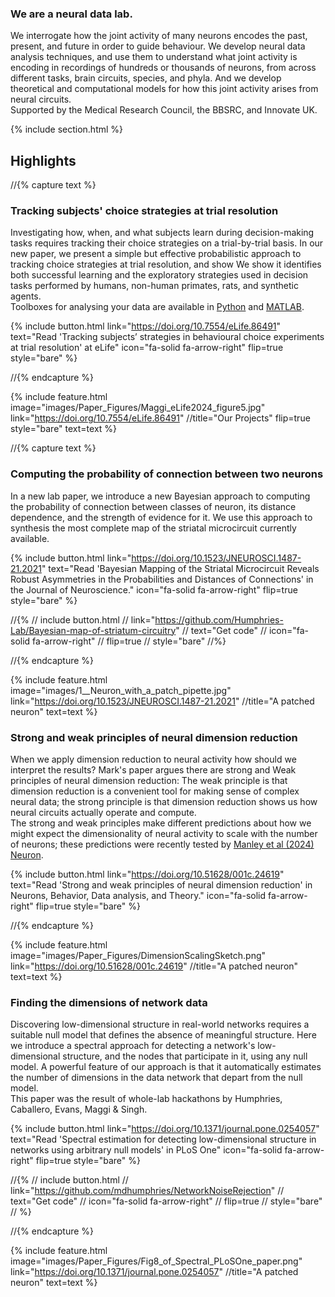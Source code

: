 ---
---

### We are a neural data lab.

We interrogate how the joint activity of many neurons encodes the past, present, and future in order to guide behaviour.  We develop neural data analysis techniques, and use them to understand what joint activity is encoding in recordings of hundreds or thousands of neurons, from across different tasks, brain circuits, species, and phyla. And we develop theoretical and computational models for how this joint activity arises from neural circuits.
​<br>
Supported by the Medical Research Council, the BBSRC, and Innovate UK.

{% include section.html %}

## Highlights

//{% capture text %}

### Tracking subjects' choice strategies at trial resolution
Investigating how, when, and what subjects learn during decision-making tasks requires tracking their choice strategies on a trial-by-trial basis. In our new paper, we present a simple but effective probabilistic approach to tracking choice strategies at trial resolution, and show We show it identifies both successful learning and the exploratory strategies used in decision tasks performed by humans, non-human primates, rats, and synthetic agents. 
<br>
Toolboxes for analysing your data are available in [Python](https://github.com/Humphries-Lab/Bayesian_Strategy_Analysis_Python) and [MATLAB](https://github.com/Humphries-Lab/Bayesian_Strategy_Analysis_MATLAB).

{%
  include button.html
  link="https://doi.org/10.7554/eLife.86491"
  text="Read 'Tracking subjects’ strategies in behavioural choice experiments at trial resolution' at eLife"
  icon="fa-solid fa-arrow-right"
  flip=true
  style="bare"
%}

//{% endcapture %}

{%
  include feature.html
  image="images/Paper_Figures/Maggi_eLife2024_figure5.jpg"
  link="https://doi.org/10.7554/eLife.86491"
  //title="Our Projects"
  flip=true
  style="bare"
  text=text
%}

//{% capture text %}

### Computing the probability of connection between two neurons
In a new lab paper, we introduce a new Bayesian approach to computing the probability of connection between classes of neuron, its distance dependence, and the strength of evidence for it. We use this approach to synthesis the most complete map of the striatal microcircuit currently available. 

{%
  include button.html
  link="https://doi.org/10.1523/JNEUROSCI.1487-21.2021"
  text="Read 'Bayesian Mapping of the Striatal Microcircuit Reveals Robust Asymmetries in the Probabilities and Distances of Connections' in the Journal of Neuroscience."
  icon="fa-solid fa-arrow-right"
  flip=true
  style="bare"
%}

//{%
//  include button.html
//  link="https://github.com/Humphries-Lab/Bayesian-map-of-striatum-circuitry"
//  text="Get code"
//  icon="fa-solid fa-arrow-right"
//  flip=true
//  style="bare"
//%}

//{% endcapture %}

{%
  include feature.html
  image="images/1__Neuron_with_a_patch_pipette.jpg"
  link="https://doi.org/10.1523/JNEUROSCI.1487-21.2021"
  //title="A patched neuron"
  text=text
%}

### Strong and weak principles of neural dimension reduction
When we apply dimension reduction to neural activity how should we interpret the results? Mark's paper argues there are strong and Weak principles of neural dimension reduction: The weak principle is that dimension reduction is a convenient tool for making sense of complex neural data; the strong principle is that dimension reduction shows us how neural circuits actually operate and compute. 
<br>
The strong and weak principles make different predictions about how we might expect the dimensionality of neural activity to scale with the number of neurons; these predictions were recently tested by [Manley et al (2024) Neuron](https://doi.org/10.1016/j.neuron.2024.02.011).


{%
  include button.html
  link="https://doi.org/10.51628/001c.24619"
  text="Read 'Strong and weak principles of neural dimension reduction' in Neurons, Behavior, Data analysis, and Theory."
  icon="fa-solid fa-arrow-right"
  flip=true
  style="bare"
%}

//{% endcapture %}

{%
  include feature.html
  image="images/Paper_Figures/DimensionScalingSketch.png"
  link="https://doi.org/10.51628/001c.24619"
  //title="A patched neuron"
  text=text
%}

### Finding the dimensions of network data
Discovering low-dimensional structure in real-world networks requires a suitable null model that defines the absence of meaningful structure. Here we introduce a spectral approach for detecting a network's low-dimensional structure, and the nodes that participate in it, using any null model. A powerful feature of our approach is that it automatically estimates the number of dimensions in the data network that depart from the null model. 
<br>
This paper was the result of whole-lab hackathons by Humphries, Caballero, Evans, Maggi & Singh. 

{%
  include button.html
  link="https://doi.org/10.1371/journal.pone.0254057"
  text="Read 'Spectral estimation for detecting low-dimensional structure in networks using arbitrary null models' in PLoS One"
  icon="fa-solid fa-arrow-right"
  flip=true
  style="bare"
%}

//{%
//  include button.html
//  link="https://github.com/mdhumphries/NetworkNoiseRejection"
//  text="Get code"
//  icon="fa-solid fa-arrow-right"
//  flip=true
//  style="bare"
// %}

//{% endcapture %}

{%
  include feature.html
  image="images/Paper_Figures/Fig8_of_Spectral_PLoSOne_paper.png"
  link="https://doi.org/10.1371/journal.pone.0254057"
  //title="A patched neuron"
  text=text
%}
